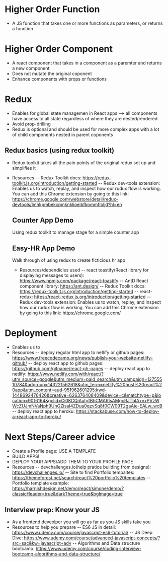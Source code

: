 <!-- Week 17 HOF/HOC , Redux -->

# Higher Order Function

- A JS function that takes one or more functions as parameters, or returns a function

# Higher Order Component

- A react component that takes in a component as a paremter and returns a new component
- Does not mutate the original coponent
- Enhance components with props or functions

# Redux

- Enables for global state managemen in React apps --> all components have access to all state regardless of where they are nested/rendered
- Avoid prop-drilling
- Redux is optional and should be used for more complex apps with a lot of child components nested in parent coponents

## Redux basics (using redux toolkit)

- Redux toolkit takes all the pain points of the original redux set up and simplifies it
- Resources
  -- Redux Toolkit docs: https://redux-toolkit.js.org/introduction/getting-started
  -- Redux dev-tools extension: Enables us to watch, replay, and inspect how our rudux flow is working. You can add this Chrome extension by going to this link: https://chrome.google.com/webstore/detail/redux-devtools/lmhkpmbekcpmknklioeibfkpmmfibljd?hl=en

  ## Counter App Demo

  Using redux toolkit to manage stage for a simple counter app

  ## Easy-HR App Demo

  Walk through of using redux to create ficticious hr app

  - Resources/dependicies used
    -- react toastify(React library for displaying messages to users): https://www.npmjs.com/package/react-toastify
    -- AntD React component library: https://ant.design/
    -- Redux Toolkit docs: https://redux-toolkit.js.org/introduction/getting-started
    -- react-redux: https://react-redux.js.org/introduction/getting-started
    -- Redux dev-tools extension: Enables us to watch, replay, and inspect how our rudux flow is working. You can add this Chrome extension by going to this link: https://chrome.google.com/

# Deployment

- Enables us to
- Resources
  -- deploy regular html app to netlify or github pages: https://www.freecodecamp.org/news/publish-your-website-netlify-github/
  -- deploy react app to github pages: https://github.com/gitname/react-gh-pages
  -- deploy react app to netlify: https://www.netlify.com/with/react/?utm_source=google&utm_medium=paid_search&utm_campaign=12755510784&adgroup=143221562618&utm_term=netlify%20host%20react%20app&utm_content=aud-951962601295:kwd-1448692476426&creative=626376408409&device=c&matchtype=p&location=9016164&gclid=Cj0KCQiAutyfBhCMARIsAMgcRJTbIAxnxPVzWWcZUJmNVaNph9UhGZisaI4ZDua0qzvSq8f0CW09T2gaAie-EALw_wcB
  -- deploy react app to heroku: https://stackabuse.com/how-to-deploy-a-react-app-to-heroku/

# Next Steps/Career advice

- Create a Profile page: USE A TEMPLATE
- BUILD APPS!
- DEPLOY YOUR APPS/ADD THEM TO YOUR PROFILE PAGE
- Resources
  -- devchallenges.io(help pratice building from designs): https://devchallenges.io/
  -- Site to find Portfolio tempaltes: https://themeforest.net/search/react%20portfolio%20templates
  -- Portfolio template example: https://harnishdesign.net/demo/react/simone/demo/?classicHeader=true&darkTheme=true&bgImage=true

## Interview prep: Know your JS

- As a frontend deveolper you will go as far as you JS skills take you
- Resources to help you prepare
  -- ES6 JS in detail: https://www.udemy.com/course/javascript-es6-tutorial/
  -- JS Deep Dive: https://www.udemy.com/course/advanced-javascript-concepts/?src=sac&kw=javascript+adv
  -- Algorithms and Data structure bootcamp: https://www.udemy.com/course/coding-interview-bootcamp-algorithms-and-data-structure/
